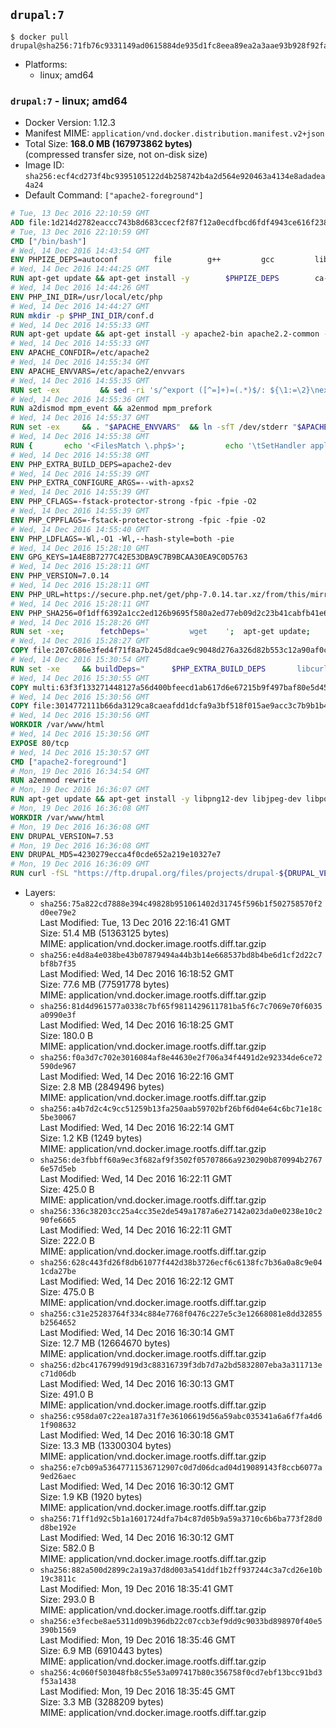 ## `drupal:7`

```console
$ docker pull drupal@sha256:71fb76c9331149ad0615884de935d1fc8eea89ea2a3aae93b928f92fabd52589
```

-	Platforms:
	-	linux; amd64

### `drupal:7` - linux; amd64

-	Docker Version: 1.12.3
-	Manifest MIME: `application/vnd.docker.distribution.manifest.v2+json`
-	Total Size: **168.0 MB (167973862 bytes)**  
	(compressed transfer size, not on-disk size)
-	Image ID: `sha256:ecf4cd273f4bc9395105122d4b258742b4a2d564e920463a4134e8adadea4a24`
-	Default Command: `["apache2-foreground"]`

```dockerfile
# Tue, 13 Dec 2016 22:10:59 GMT
ADD file:1d214d2782eaccc743b8d683ccecf2f87f12a0ecdfbcd6fdf4943ce616f23870 in / 
# Tue, 13 Dec 2016 22:10:59 GMT
CMD ["/bin/bash"]
# Wed, 14 Dec 2016 14:43:54 GMT
ENV PHPIZE_DEPS=autoconf 		file 		g++ 		gcc 		libc-dev 		make 		pkg-config 		re2c
# Wed, 14 Dec 2016 14:44:25 GMT
RUN apt-get update && apt-get install -y 		$PHPIZE_DEPS 		ca-certificates 		curl 		libedit2 		libsqlite3-0 		libxml2 		xz-utils 	--no-install-recommends && rm -r /var/lib/apt/lists/*
# Wed, 14 Dec 2016 14:44:26 GMT
ENV PHP_INI_DIR=/usr/local/etc/php
# Wed, 14 Dec 2016 14:44:27 GMT
RUN mkdir -p $PHP_INI_DIR/conf.d
# Wed, 14 Dec 2016 14:55:33 GMT
RUN apt-get update && apt-get install -y apache2-bin apache2.2-common --no-install-recommends && rm -rf /var/lib/apt/lists/*
# Wed, 14 Dec 2016 14:55:33 GMT
ENV APACHE_CONFDIR=/etc/apache2
# Wed, 14 Dec 2016 14:55:34 GMT
ENV APACHE_ENVVARS=/etc/apache2/envvars
# Wed, 14 Dec 2016 14:55:35 GMT
RUN set -ex 		&& sed -ri 's/^export ([^=]+)=(.*)$/: ${\1:=\2}\nexport \1/' "$APACHE_ENVVARS" 		&& . "$APACHE_ENVVARS" 	&& for dir in 		"$APACHE_LOCK_DIR" 		"$APACHE_RUN_DIR" 		"$APACHE_LOG_DIR" 		/var/www/html 	; do 		rm -rvf "$dir" 		&& mkdir -p "$dir" 		&& chown -R "$APACHE_RUN_USER:$APACHE_RUN_GROUP" "$dir"; 	done
# Wed, 14 Dec 2016 14:55:36 GMT
RUN a2dismod mpm_event && a2enmod mpm_prefork
# Wed, 14 Dec 2016 14:55:37 GMT
RUN set -ex 	&& . "$APACHE_ENVVARS" 	&& ln -sfT /dev/stderr "$APACHE_LOG_DIR/error.log" 	&& ln -sfT /dev/stdout "$APACHE_LOG_DIR/access.log" 	&& ln -sfT /dev/stdout "$APACHE_LOG_DIR/other_vhosts_access.log"
# Wed, 14 Dec 2016 14:55:38 GMT
RUN { 		echo '<FilesMatch \.php$>'; 		echo '\tSetHandler application/x-httpd-php'; 		echo '</FilesMatch>'; 		echo; 		echo 'DirectoryIndex disabled'; 		echo 'DirectoryIndex index.php index.html'; 		echo; 		echo '<Directory /var/www/>'; 		echo '\tOptions -Indexes'; 		echo '\tAllowOverride All'; 		echo '</Directory>'; 	} | tee "$APACHE_CONFDIR/conf-available/docker-php.conf" 	&& a2enconf docker-php
# Wed, 14 Dec 2016 14:55:38 GMT
ENV PHP_EXTRA_BUILD_DEPS=apache2-dev
# Wed, 14 Dec 2016 14:55:39 GMT
ENV PHP_EXTRA_CONFIGURE_ARGS=--with-apxs2
# Wed, 14 Dec 2016 14:55:39 GMT
ENV PHP_CFLAGS=-fstack-protector-strong -fpic -fpie -O2
# Wed, 14 Dec 2016 14:55:39 GMT
ENV PHP_CPPFLAGS=-fstack-protector-strong -fpic -fpie -O2
# Wed, 14 Dec 2016 14:55:40 GMT
ENV PHP_LDFLAGS=-Wl,-O1 -Wl,--hash-style=both -pie
# Wed, 14 Dec 2016 15:28:10 GMT
ENV GPG_KEYS=1A4E8B7277C42E53DBA9C7B9BCAA30EA9C0D5763
# Wed, 14 Dec 2016 15:28:11 GMT
ENV PHP_VERSION=7.0.14
# Wed, 14 Dec 2016 15:28:11 GMT
ENV PHP_URL=https://secure.php.net/get/php-7.0.14.tar.xz/from/this/mirror PHP_ASC_URL=https://secure.php.net/get/php-7.0.14.tar.xz.asc/from/this/mirror
# Wed, 14 Dec 2016 15:28:11 GMT
ENV PHP_SHA256=0f1dff6392a1cc2ed126b9695f580a2ed77eb09d2c23b41cabfb41e6f27a8c89 PHP_MD5=a51f1d4f03f4e4c745856e9f76fca476
# Wed, 14 Dec 2016 15:28:26 GMT
RUN set -xe; 		fetchDeps=' 		wget 	'; 	apt-get update; 	apt-get install -y --no-install-recommends $fetchDeps; 	rm -rf /var/lib/apt/lists/*; 		mkdir -p /usr/src; 	cd /usr/src; 		wget -O php.tar.xz "$PHP_URL"; 		if [ -n "$PHP_SHA256" ]; then 		echo "$PHP_SHA256 *php.tar.xz" | sha256sum -c -; 	fi; 	if [ -n "$PHP_MD5" ]; then 		echo "$PHP_MD5 *php.tar.xz" | md5sum -c -; 	fi; 		if [ -n "$PHP_ASC_URL" ]; then 		wget -O php.tar.xz.asc "$PHP_ASC_URL"; 		export GNUPGHOME="$(mktemp -d)"; 		for key in $GPG_KEYS; do 			gpg --keyserver ha.pool.sks-keyservers.net --recv-keys "$key"; 		done; 		gpg --batch --verify php.tar.xz.asc php.tar.xz; 		rm -r "$GNUPGHOME"; 	fi; 		apt-get purge -y --auto-remove $fetchDeps
# Wed, 14 Dec 2016 15:28:27 GMT
COPY file:207c686e3fed4f71f8a7b245d8dcae9c9048d276a326d82b553c12a90af0c0ca in /usr/local/bin/ 
# Wed, 14 Dec 2016 15:30:54 GMT
RUN set -xe 	&& buildDeps=" 		$PHP_EXTRA_BUILD_DEPS 		libcurl4-openssl-dev 		libedit-dev 		libsqlite3-dev 		libssl-dev 		libxml2-dev 	" 	&& apt-get update && apt-get install -y $buildDeps --no-install-recommends && rm -rf /var/lib/apt/lists/* 		&& export CFLAGS="$PHP_CFLAGS" 		CPPFLAGS="$PHP_CPPFLAGS" 		LDFLAGS="$PHP_LDFLAGS" 	&& docker-php-source extract 	&& cd /usr/src/php 	&& ./configure 		--with-config-file-path="$PHP_INI_DIR" 		--with-config-file-scan-dir="$PHP_INI_DIR/conf.d" 				--disable-cgi 				--enable-ftp 		--enable-mbstring 		--enable-mysqlnd 				--with-curl 		--with-libedit 		--with-openssl 		--with-zlib 				$PHP_EXTRA_CONFIGURE_ARGS 	&& make -j "$(nproc)" 	&& make install 	&& { find /usr/local/bin /usr/local/sbin -type f -executable -exec strip --strip-all '{}' + || true; } 	&& make clean 	&& docker-php-source delete 		&& apt-get purge -y --auto-remove -o APT::AutoRemove::RecommendsImportant=false $buildDeps
# Wed, 14 Dec 2016 15:30:55 GMT
COPY multi:63f3f133271448127a56d400bfeecd1ab617d6e67215b9f497baf80e5d4550d1 in /usr/local/bin/ 
# Wed, 14 Dec 2016 15:30:56 GMT
COPY file:3014772111b66da3129ca8caeafdd1dcfa9a3bf518f015ae9acc3c7b9b1b44c9 in /usr/local/bin/ 
# Wed, 14 Dec 2016 15:30:56 GMT
WORKDIR /var/www/html
# Wed, 14 Dec 2016 15:30:56 GMT
EXPOSE 80/tcp
# Wed, 14 Dec 2016 15:30:57 GMT
CMD ["apache2-foreground"]
# Mon, 19 Dec 2016 16:34:54 GMT
RUN a2enmod rewrite
# Mon, 19 Dec 2016 16:36:07 GMT
RUN apt-get update && apt-get install -y libpng12-dev libjpeg-dev libpq-dev 	&& rm -rf /var/lib/apt/lists/* 	&& docker-php-ext-configure gd --with-png-dir=/usr --with-jpeg-dir=/usr 	&& docker-php-ext-install gd mbstring pdo pdo_mysql pdo_pgsql zip
# Mon, 19 Dec 2016 16:36:08 GMT
WORKDIR /var/www/html
# Mon, 19 Dec 2016 16:36:08 GMT
ENV DRUPAL_VERSION=7.53
# Mon, 19 Dec 2016 16:36:08 GMT
ENV DRUPAL_MD5=4230279ecca4f0cde652a219e10327e7
# Mon, 19 Dec 2016 16:36:09 GMT
RUN curl -fSL "https://ftp.drupal.org/files/projects/drupal-${DRUPAL_VERSION}.tar.gz" -o drupal.tar.gz 	&& echo "${DRUPAL_MD5} *drupal.tar.gz" | md5sum -c - 	&& tar -xz --strip-components=1 -f drupal.tar.gz 	&& rm drupal.tar.gz 	&& chown -R www-data:www-data sites
```

-	Layers:
	-	`sha256:75a822cd7888e394c49828b951061402d31745f596b1f502758570f2d0ee79e2`  
		Last Modified: Tue, 13 Dec 2016 22:16:41 GMT  
		Size: 51.4 MB (51363125 bytes)  
		MIME: application/vnd.docker.image.rootfs.diff.tar.gzip
	-	`sha256:e4d8a4e038be43b07879494a44b3b14e668537bd8b4be6d1cf2d22c7bf8b7f35`  
		Last Modified: Wed, 14 Dec 2016 16:18:52 GMT  
		Size: 77.6 MB (77591778 bytes)  
		MIME: application/vnd.docker.image.rootfs.diff.tar.gzip
	-	`sha256:81d4d961577a0338c7bf65f9811429611781ba5f6c7c7069e70f6035a0990e3f`  
		Last Modified: Wed, 14 Dec 2016 16:18:25 GMT  
		Size: 180.0 B  
		MIME: application/vnd.docker.image.rootfs.diff.tar.gzip
	-	`sha256:f0a3d7c702e3016084af8e44630e2f706a34f4491d2e92334de6ce72590de967`  
		Last Modified: Wed, 14 Dec 2016 16:22:16 GMT  
		Size: 2.8 MB (2849496 bytes)  
		MIME: application/vnd.docker.image.rootfs.diff.tar.gzip
	-	`sha256:a4b7d2c4c9cc51259b13fa250aab59702bf26bf6d04e64c6bc71e18c5be30067`  
		Last Modified: Wed, 14 Dec 2016 16:22:14 GMT  
		Size: 1.2 KB (1249 bytes)  
		MIME: application/vnd.docker.image.rootfs.diff.tar.gzip
	-	`sha256:de3fbbff60a9ec3f682af9f3502f05707866a9230290b870994b27676e57d5eb`  
		Last Modified: Wed, 14 Dec 2016 16:22:11 GMT  
		Size: 425.0 B  
		MIME: application/vnd.docker.image.rootfs.diff.tar.gzip
	-	`sha256:336c38203cc25a4cc35e2de549a1787a6e27142a023da0e0238e10c290fe6665`  
		Last Modified: Wed, 14 Dec 2016 16:22:11 GMT  
		Size: 222.0 B  
		MIME: application/vnd.docker.image.rootfs.diff.tar.gzip
	-	`sha256:628c443fd26f8db61077f442d38b3726ecf6c6138fc7b36a0a8c9e041cda27be`  
		Last Modified: Wed, 14 Dec 2016 16:22:12 GMT  
		Size: 475.0 B  
		MIME: application/vnd.docker.image.rootfs.diff.tar.gzip
	-	`sha256:c31e25283764f334c884e7768f0476c227e5c3e12668081e8dd32855b2564652`  
		Last Modified: Wed, 14 Dec 2016 16:30:14 GMT  
		Size: 12.7 MB (12664670 bytes)  
		MIME: application/vnd.docker.image.rootfs.diff.tar.gzip
	-	`sha256:d2bc4176799d919d3c88316739f3db7d7a2bd5832807eba3a311713ec71d06db`  
		Last Modified: Wed, 14 Dec 2016 16:30:13 GMT  
		Size: 491.0 B  
		MIME: application/vnd.docker.image.rootfs.diff.tar.gzip
	-	`sha256:c958da07c22ea187a31f7e36106619d56a59abc035341a6a6f7fa4d61f908632`  
		Last Modified: Wed, 14 Dec 2016 16:30:18 GMT  
		Size: 13.3 MB (13300304 bytes)  
		MIME: application/vnd.docker.image.rootfs.diff.tar.gzip
	-	`sha256:e7cb09a53647711536712907c0d7d06dcad04d19089143f8ccb6077a9ed26aec`  
		Last Modified: Wed, 14 Dec 2016 16:30:12 GMT  
		Size: 1.9 KB (1920 bytes)  
		MIME: application/vnd.docker.image.rootfs.diff.tar.gzip
	-	`sha256:71ff1d92c5b1a1601724dfa7b4c87d05b9a59a3710c6b6ba773f28d0d8be192e`  
		Last Modified: Wed, 14 Dec 2016 16:30:12 GMT  
		Size: 582.0 B  
		MIME: application/vnd.docker.image.rootfs.diff.tar.gzip
	-	`sha256:882a500d2899c2a19a37d8d003a541ddf1b2ff937244c3a7cd26e10b19c3811c`  
		Last Modified: Mon, 19 Dec 2016 18:35:41 GMT  
		Size: 293.0 B  
		MIME: application/vnd.docker.image.rootfs.diff.tar.gzip
	-	`sha256:e3fecbe8ae5311d09b396db22c07ccb3ef9dd9c9033bd898970f40e5390b1569`  
		Last Modified: Mon, 19 Dec 2016 18:35:46 GMT  
		Size: 6.9 MB (6910443 bytes)  
		MIME: application/vnd.docker.image.rootfs.diff.tar.gzip
	-	`sha256:4c060f503048fb8c55e53a097417b80c356758f0cd7ebf13bcc91bd3f53a1438`  
		Last Modified: Mon, 19 Dec 2016 18:35:45 GMT  
		Size: 3.3 MB (3288209 bytes)  
		MIME: application/vnd.docker.image.rootfs.diff.tar.gzip
